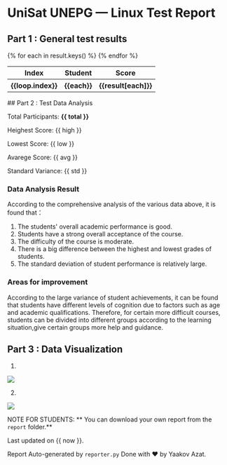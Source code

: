 # UniSat UNEPG — Linux Test Report
## Part 1 : General test results
<table style="width:100%">
 <tr>
    <th>Index</th>
    <th>Student</th>
    <th>Score</th>
  </tr>{% for each in result.keys() %}
   <tr>
    <th>{{loop.index}}</th>
    <th>{{each}}</th>
    <th>{{result[each]}}</th>
   </tr>{% endfor %}
</table>
## Part 2 : Test Data Analysis

Total Participants: **{{ total }}**

Heighest Score: {{ high }}

Lowest Score: {{ low }}

Avarege Score: {{ avg }}

Standard Variance: {{ std }}

### Data Analysis Result

According to the comprehensive analysis of the various data above, it is found that：

1. The students' overall academic performance is good. 
2. Students have a strong overall acceptance of the course. 
3. The difficulty of the course is moderate. 
4. There is a big difference between the highest and lowest grades of students. 
5. The standard deviation of student performance is relatively large.

### Areas for improvement

According to the large variance of student achievements, it can be found that students have different levels of cognition due to factors such as age and academic qualifications. Therefore, for certain more difficult courses, students can be divided into different groups according to the learning situation,give certain groups more help and guidance.

## Part 3 : Data Visualization

1.  

   ![](./.AzatAI/barchart.png)

2.  

   ![](./.AzatAI/scorechart.png)







NOTE FOR STUDENTS: ** You can download your own report from the `report` folder.**


 Last updated on {{ now }}.

Report Auto-generated by `reporter.py` Done with &#9829; by Yaakov Azat. 